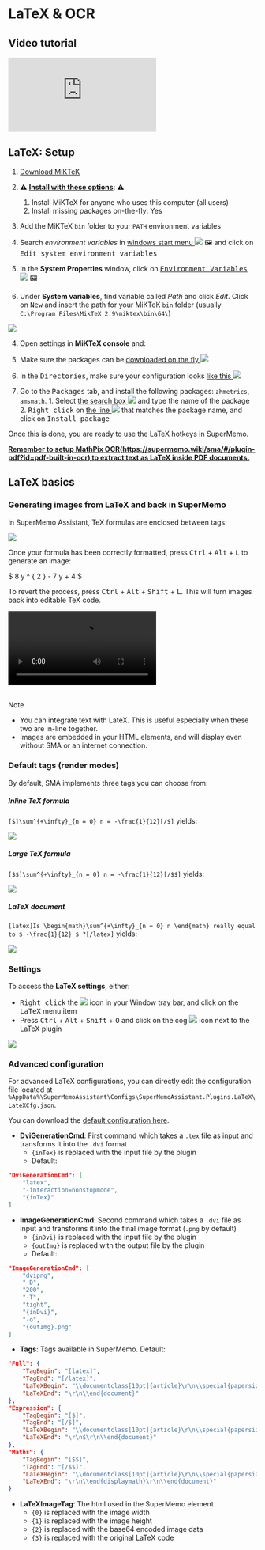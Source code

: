 # LaTeX & OCR

## Video tutorial

<div class="youtube-container">
  <iframe src="https://www.youtube.com/embed/ctgnQjTEQnw?start=622" class="youtube-video" frameborder="0" allowfullscreen></iframe>
</div>

## LaTeX: Setup

1. [Download MiKTeK](https://miktex.org/download)
2. ⚠️ <u>**Install with these options**</u>: ⚠️
	1. Install MiKTeX for anyone who uses this computer (all users)
	2. Install missing packages on-the-fly: Yes

3. Add the MiKTeX `bin` folder to your `PATH` environment variables
  1. Search *environment variables* in [windows start menu ![](content/images/plugin-LaTeX/MiKTeX/miktek-start-search-environment-variables.png)](# '@tooltip-preview') 🖼️ and click on <kbd>Edit system environment variables</kbd>

  2. In the **System Properties** window, click on [<kbd>Environment Variables</kbd> ![](content/images/plugin-LaTeX/MiKTeX/miktex-enviromental2.png)](# '@tooltip-preview') 🖼️

  3. Under **System variables**, find variable called *Path* and click *Edit*. Click on <kbd>New</kbd> and insert the path for your MiKTeK `bin` folder (usually `C:\Program Files\MikTeX 2.9\miktex\bin\64\`)

![](content/images/plugin-LaTeX/MiKTeX/miktex-enviromental3.png)

4. Open settings in **MiKTeX console** and:

  1. Make sure the packages can be [downloaded on the fly ![](content/images/plugin-LaTeX/MiKTeX/miktex-onfly.png)](content/images/plugin-LaTeX/MiKTeX/miktex-onfly.png ':ignore @tooltip-preview')

  2. In the <kbd>Directories</kbd>, make sure your configuration looks [like this ![](content/images/plugin-LaTeX/MiKTeX/miktex-directories.png)](content/images/plugin-LaTeX/MiKTeX/miktex-directories.png ':ignore @tooltip-preview')

  3. Go to the <kbd>Packages</kbd> tab, and install the following packages: `zhmetrics`, `amsmath`.
    1. Select [the search box ![](content/images/plugin-LaTeX/MiKTeX/miktex-packages-search.png)](content/images/plugin-LaTeX/MiKTeX/miktex-packages-search.png ':ignore @tooltip-preview') and type the name of the package
    2. <kbd>Right click</kbd> on [the line ![](content/images/plugin-LaTeX/MiKTeX/miktex-packages-install.png)](content/images/plugin-LaTeX/MiKTeX/miktex-packages-install.png ':ignore @tooltip-preview') that matches the package name, and click on <kbd>Install package</kbd>

Once this is done, you are ready to use the LaTeX hotkeys in SuperMemo.

<u>**Remember to setup MathPix OCR(https://supermemo.wiki/sma/#/plugin-pdf?id=pdf-built-in-ocr) to extract text as LaTeX inside PDF documents.**</u>

## LaTeX basics

### Generating images from LaTeX and back in SuperMemo

In SuperMemo Assistant, TeX formulas are enclosed between tags:

![](content/images/plugin-LaTeX/latex-image-exampleformula.png)

Once your formula has been correctly formatted, press <kbd>Ctrl</kbd> + <kbd>Alt</kbd> + <kbd>L</kbd> to generate an image:

$ 8 y ^ { 2 } - 7 y + 4 $

To revert the process, press <kbd>Ctrl</kbd> + <kbd>Alt</kbd> + <kbd>Shift</kbd> + <kbd>L</kbd>. This will turn images back into editable TeX code.

<video controls>
  <source src="content/videos/plugin-latex/latex-convert-to-latex.webm" type="video/webm; codecs=vp9">
  <source src="content/videos/plugin-latex/latex-convert-to-latex.mp4" type="video/mp4">
  <p>Your browser doesn't support HTML5 video. Here is a <a href="content/videos/plugin-latex/latex-complex-extract-result.mp4">link to the video</a> instead.</p>
</video>
<br/><br/>

> [!NOTE]
> - You can integrate text with LateX. This is useful especially when these two are in-line together.
> - Images are embedded in your HTML elements, and will display even without SMA or an internet connection.

### Default tags (render modes)

By default, SMA implements three tags you can choose from:

##### Inline TeX formula

`[$]\sum^{+\infty}_{n = 0} n = -\frac{1}{12}[/$]` yields:

![](content/images/plugin-LaTeX/latex-inline-example-result.png)

##### Large TeX formula

`[$$]\sum^{+\infty}_{n = 0} n = -\frac{1}{12}[/$$]` yields:

![](content/images/plugin-LaTeX/latex-large-example-result.png)

##### LaTeX document

`[latex]Is \begin{math}\sum^{+\infty}_{n = 0} n \end{math} really equal to $ -\frac{1}{12} $ ?[/latex]` yields:

![](content/images/plugin-LaTeX/latex-document-example-result.png)

### Settings

To access the **LaTeX settings**, either:
  - <kbd>Right click</kbd> the ![](content/images/icons/robot-16.png) icon in your Window tray bar, and click on the <kbd>LaTeX</kbd> menu item
  - Press <kbd>Ctrl</kbd> + <kbd>Alt</kbd> + <kbd>Shift</kbd> + <kbd>O</kbd> and click on the cog ![](content/images/icons/cog.png) icon next to the LaTeX plugin

![](content/images/plugin-LaTeX/latex-settings.png)

### Advanced configuration

For advanced LaTeX configurations, you can directly edit the configuration file located at `%AppData%\SuperMemoAssistant\Configs\SuperMemoAssistant.Plugins.LaTeX\LateXCfg.json`.

You can download the [default configuration here](content/data/LateXCfg.json ':ignore').

- **DviGenerationCmd**: First command which takes a `.tex` file as input and transforms it into the `.dvi` format
  - `{inTex}` is replaced with the input file by the plugin
  - Default:
```json
"DviGenerationCmd": [
    "latex",
    "-interaction=nonstopmode",
    "{inTex}"
]
```
- **ImageGenerationCmd**: Second command which takes a `.dvi` file as input and transforms it into the final image format (`.png` by default)
  - `{inDvi}` is replaced with the input file by the plugin
  - `{outImg}` is replaced with the output file by the plugin
  - Default:
```json
"ImageGenerationCmd": [
    "dvipng",
    "-D",
    "200",
    "-T",
    "tight",
    "{inDvi}",
    "-o",
    "{outImg}.png"
]
```
- **Tags**: Tags available in SuperMemo. Default:
```json
"Full": {
    "TagBegin": "[latex]",
    "TagEnd": "[/latex]",
    "LaTeXBegin": "\\documentclass[10pt]{article}\r\n\\special{papersize=3in,5in}\r\n\\usepackage[utf8]{inputenc}\r\n\\usepackage{amssymb,amsmath}\r\n\\pagestyle{empty}\r\n\\setlength{\\parindent}{0in}\r\n\\begin{document}\r\n",
    "LaTeXEnd": "\r\n\\end{document}"
},
"Expression": {
    "TagBegin": "[$]",
    "TagEnd": "[/$]",
    "LaTeXBegin": "\\documentclass[10pt]{article}\r\n\\special{papersize=3in,5in}\r\n\\usepackage[utf8]{inputenc}\r\n\\usepackage{amssymb,amsmath}\r\n\\pagestyle{empty}\r\n\\setlength{\\parindent}{0in}\r\n\\begin{document}\r\n$\r\n",
    "LaTeXEnd": "\r\n$\r\n\\end{document}"
},
"Maths": {
    "TagBegin": "[$$]",
    "TagEnd": "[/$$]",
    "LaTeXBegin": "\\documentclass[10pt]{article}\r\n\\special{papersize=3in,5in}\r\n\\usepackage[utf8]{inputenc}\r\n\\usepackage{amssymb,amsmath}\r\n\\pagestyle{empty}\r\n\\setlength{\\parindent}{0in}\r\n\\begin{document}\r\n\\begin{displaymath}\r\n",
    "LaTeXEnd": "\r\n\\end{displaymath}\r\n\\end{document}"
}
```
- **LaTeXImageTag**: The html used in the SuperMemo element
  - `{0}` is replaced with the image width
  - `{1}` is replaced with the image height
  - `{2}` is replaced with the base64 encoded image data
  - `{3}` is replaced with the original LaTeX code
